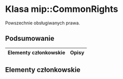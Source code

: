 # <a name="class-mipcommonrights"></a>Klasa mip::CommonRights 
Powszechnie obsługiwanych prawa.
  
## <a name="summary"></a>Podsumowanie
 Elementy członkowskie                        | Opisy                                
--------------------------------|---------------------------------------------
  
## <a name="members"></a>Elementy członkowskie